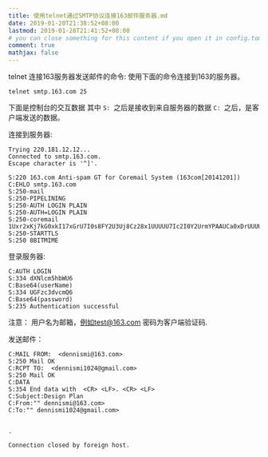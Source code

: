 ```yaml
---
title: 使用telnet通过SMTP协议连接163邮件服务器.md
date: 2019-01-20T21:38:52+08:00
lastmod: 2019-01-28T21:41:52+08:00
# you can close something for this content if you open it in config.toml.
comment: true
mathjax: false
---
```


telnet 连接163服务器发送邮件的命令:
使用下面的命令连接到163的服务器。

```console
telnet smtp.163.com 25
```


下面是控制台的交互数据
其中
```S: ```之后是接收到来自服务器的数据
```C: ```之后，是客户端发送的数据。

连接到服务器:

```console
Trying 220.181.12.12...
Connected to smtp.163.com.
Escape character is '^]'.

S:220 163.com Anti-spam GT for Coremail System (163com[20141201])
C:EHLO smtp.163.com
S:250-mail
S:250-PIPELINING
S:250-AUTH LOGIN PLAIN
S:250-AUTH=LOGIN PLAIN
S:250-coremail 1Uxr2xKj7kG0xkI17xGrU7I0s8FY2U3Uj8Cz28x1UUUUU7Ic2I0Y2UrmYPAAUCa0xDrUUUUj
S:250-STARTTLS
S:250 8BITMIME
```

登录服务器:

```console
C:AUTH LOGIN
S:334 dXNlcm5hbWU6
C:Base64(userName)
S:334 UGFzc3dvcmQ6
C:Base64(password)
S:235 Authentication successful
```

注意：
用户名为邮箱，例如test@163.com
密码为客户端验证码.

发送邮件：

```console
C:MAIL FROM:  <dennismi@163.com>
S:250 Mail OK
C:RCPT TO:  <dennismi1024@gmail.com>
S:250 Mail OK
C:DATA
S:354 End data with  <CR> <LF>. <CR> <LF>
C:Subject:Design Plan
C:From:"" dennismi@163.com>
C:To:"" dennismi1024@gmail.com>


.

Connection closed by foreign host.
```